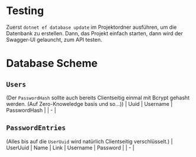 # Testing
Zuerst `dotnet ef database update` im Projektordner ausführen, um die Datenbank zu erstellen.
Dann, das Projekt einfach starten, dann wird der Swagger-UI gelauncht, zum API testen.

# Database Scheme
## `Users`
(Der `PasswordHash` sollte auch bereits Clientseitig einmal mit Bcrypt gehasht werden. (Auf Zero-Knoweledge basis und so...))
| Uuid | Username | PasswordHash |
| - |

## `PasswordEntries`
(Alles bis auf die `UserUuid` wird natürlich Clientseitig verschlüsselt.)
| UserUuid | Name | Link | Username | Password |
| - |

